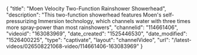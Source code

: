 {
    "title": "Moen Velocity Two-Function Rainshower Showerhead",
    "description": "This two-function showerhead features Moen's self-pressurizing Immersion technology, which channels water with three times more spray-power than most rainshowers",
    "channelid": "114661406",
    "videoid": "163083969",
    "date_created": "1525446530",
    "date_modified": "1526400225",
    "type": "captivate",
    "layout": "channelVideo",
    "url": "\/latest-videos\/026508221068-video\/114661406-163083969"
}